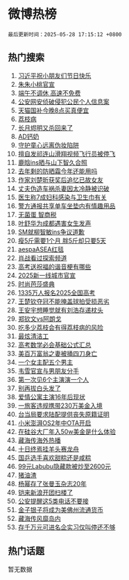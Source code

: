 # 微博热榜

`最后更新时间：2025-05-28 17:15:12 +0800`

## 热门搜索

1. [习近平祝小朋友们节日快乐](https://m.weibo.cn/search?containerid=100103type%3D1%26t%3D10%26q%3D%23%E4%B9%A0%E8%BF%91%E5%B9%B3%E7%A5%9D%E5%B0%8F%E6%9C%8B%E5%8F%8B%E4%BB%AC%E8%8A%82%E6%97%A5%E5%BF%AB%E4%B9%90%23&stream_entry_id=51&isnewpage=1&extparam=seat%3D1%26q%3D%2523%25E4%25B9%25A0%25E8%25BF%2591%25E5%25B9%25B3%25E7%25A5%259D%25E5%25B0%258F%25E6%259C%258B%25E5%258F%258B%25E4%25BB%25AC%25E8%258A%2582%25E6%2597%25A5%25E5%25BF%25AB%25E4%25B9%2590%2523%26c_type%3D51%26pos%3D0%26stream_entry_id%3D51%26cate%3D10103%26dgr%3D0%26filter_type%3Drealtimehot%26display_time%3D1748423711%26pre_seqid%3D1748423711292033198873)
1. [朱朱小桃官宣](https://m.weibo.cn/search?containerid=100103type%3D1%26t%3D10%26q%3D%23%E6%9C%B1%E6%9C%B1%E5%B0%8F%E6%A1%83%E5%AE%98%E5%AE%A3%23&stream_entry_id=31&isnewpage=1&extparam=seat%3D1%26pos%3D0%26stream_entry_id%3D31%26flag%3D1%26realpos%3D1%26filter_type%3Drealtimehot%26q%3D%2523%25E6%259C%25B1%25E6%259C%25B1%25E5%25B0%258F%25E6%25A1%2583%25E5%25AE%2598%25E5%25AE%25A3%2523%26c_type%3D31%26dgr%3D0%26cate%3D5001%26lcate%3D5001%26band_rank%3D1%26display_time%3D1748423711%26pre_seqid%3D1748423711292033198873)
1. [端午不调休 高速不免费](https://m.weibo.cn/search?containerid=100103type%3D1%26t%3D10%26q%3D%E7%AB%AF%E5%8D%88%E4%B8%8D%E8%B0%83%E4%BC%91+%E9%AB%98%E9%80%9F%E4%B8%8D%E5%85%8D%E8%B4%B9&stream_entry_id=31&isnewpage=1&extparam=seat%3D1%26pos%3D1%26stream_entry_id%3D31%26flag%3D2%26realpos%3D2%26filter_type%3Drealtimehot%26q%3D%25E7%25AB%25AF%25E5%258D%2588%25E4%25B8%258D%25E8%25B0%2583%25E4%25BC%2591%2520%25E9%25AB%2598%25E9%2580%259F%25E4%25B8%258D%25E5%2585%258D%25E8%25B4%25B9%26c_type%3D31%26dgr%3D0%26cate%3D5001%26lcate%3D5001%26band_rank%3D2%26display_time%3D1748423711%26pre_seqid%3D1748423711292033198873)
1. [公安网安侦破侵犯公民个人信息案](https://m.weibo.cn/search?containerid=100103type%3D1%26t%3D10%26q%3D%23%E5%85%AC%E5%AE%89%E7%BD%91%E5%AE%89%E4%BE%A6%E7%A0%B4%E4%BE%B5%E7%8A%AF%E5%85%AC%E6%B0%91%E4%B8%AA%E4%BA%BA%E4%BF%A1%E6%81%AF%E6%A1%88%23&stream_entry_id=31&isnewpage=1&extparam=seat%3D1%26pos%3D2%26stream_entry_id%3D31%26flag%3D0%26realpos%3D3%26filter_type%3Drealtimehot%26q%3D%2523%25E5%2585%25AC%25E5%25AE%2589%25E7%25BD%2591%25E5%25AE%2589%25E4%25BE%25A6%25E7%25A0%25B4%25E4%25BE%25B5%25E7%258A%25AF%25E5%2585%25AC%25E6%25B0%2591%25E4%25B8%25AA%25E4%25BA%25BA%25E4%25BF%25A1%25E6%2581%25AF%25E6%25A1%2588%2523%26c_type%3D31%26dgr%3D0%26cate%3D5001%26lcate%3D5001%26band_rank%3D3%26display_time%3D1748423711%26pre_seqid%3D1748423711292033198873)
1. [天猫国补今晚8点买真便宜](https://m.weibo.cn/search?containerid=100103type%3D1%26t%3D10%26q%3D%23%E5%A4%A9%E7%8C%AB%E5%9B%BD%E8%A1%A5%E4%BB%8A%E6%99%9A8%E7%82%B9%E4%B9%B0%E7%9C%9F%E4%BE%BF%E5%AE%9C%23&stream_entry_id=31&isnewpage=1&extparam=seat%3D1%26pos%3D3%26stream_entry_id%3D31%26topic_ad%3D1%26adid%3D287848%26filter_type%3Drealtimehot%26q%3D%2523%25E5%25A4%25A9%25E7%258C%25AB%25E5%259B%25BD%25E8%25A1%25A5%25E4%25BB%258A%25E6%2599%259A8%25E7%2582%25B9%25E4%25B9%25B0%25E7%259C%259F%25E4%25BE%25BF%25E5%25AE%259C%2523%26c_type%3D31%26dgr%3D0%26is_ad_pos%3D1%26band_rank%3D4%26cate%3D5001%26lcate%3D5001%26display_time%3D1748423711%26pre_seqid%3D1748423711292033198873)
1. [荔枝病](https://m.weibo.cn/search?containerid=100103type%3D1%26t%3D10%26q%3D%E8%8D%94%E6%9E%9D%E7%97%85&stream_entry_id=31&isnewpage=1&extparam=seat%3D1%26pos%3D4%26stream_entry_id%3D31%26flag%3D2%26realpos%3D4%26filter_type%3Drealtimehot%26q%3D%25E8%258D%2594%25E6%259E%259D%25E7%2597%2585%26c_type%3D31%26dgr%3D0%26cate%3D5001%26lcate%3D5001%26band_rank%3D4%26display_time%3D1748423711%26pre_seqid%3D1748423711292033198873)
1. [长月烬明又杀回来了](https://m.weibo.cn/search?containerid=100103type%3D1%26t%3D10%26q%3D%E9%95%BF%E6%9C%88%E7%83%AC%E6%98%8E%E5%8F%88%E6%9D%80%E5%9B%9E%E6%9D%A5%E4%BA%86&stream_entry_id=31&isnewpage=1&extparam=seat%3D1%26pos%3D5%26stream_entry_id%3D31%26flag%3D2%26realpos%3D5%26filter_type%3Drealtimehot%26q%3D%25E9%2595%25BF%25E6%259C%2588%25E7%2583%25AC%25E6%2598%258E%25E5%258F%2588%25E6%259D%2580%25E5%259B%259E%25E6%259D%25A5%25E4%25BA%2586%26c_type%3D31%26dgr%3D0%26cate%3D5001%26lcate%3D5001%26band_rank%3D5%26display_time%3D1748423711%26pre_seqid%3D1748423711292033198873)
1. [AD钙奶](https://m.weibo.cn/search?containerid=100103type%3D1%26t%3D10%26q%3DAD%E9%92%99%E5%A5%B6&stream_entry_id=31&isnewpage=1&extparam=seat%3D1%26pos%3D6%26stream_entry_id%3D31%26flag%3D0%26realpos%3D6%26filter_type%3Drealtimehot%26q%3DAD%25E9%2592%2599%25E5%25A5%25B6%26c_type%3D31%26dgr%3D0%26cate%3D5001%26lcate%3D5001%26band_rank%3D6%26display_time%3D1748423711%26pre_seqid%3D1748423711292033198873)
1. [守护童心远离伪妆陷阱](https://m.weibo.cn/search?containerid=100103type%3D1%26t%3D10%26q%3D%23%E5%AE%88%E6%8A%A4%E7%AB%A5%E5%BF%83%E8%BF%9C%E7%A6%BB%E4%BC%AA%E5%A6%86%E9%99%B7%E9%98%B1%23&stream_entry_id=31&isnewpage=1&extparam=seat%3D1%26pos%3D7%26stream_entry_id%3D31%26lcate%3D5001%26adid%3D288003%26filter_type%3Drealtimehot%26q%3D%2523%25E5%25AE%2588%25E6%258A%25A4%25E7%25AB%25A5%25E5%25BF%2583%25E8%25BF%259C%25E7%25A6%25BB%25E4%25BC%25AA%25E5%25A6%2586%25E9%2599%25B7%25E9%2598%25B1%2523%26c_type%3D31%26dgr%3D0%26is_ad_pos%3D1%26band_rank%3D7%26cate%3D5001%26display_time%3D1748423711%26pre_seqid%3D1748423711292033198873)
1. [擅自发祁连山滑翔视频飞行员被停飞](https://m.weibo.cn/search?containerid=100103type%3D1%26t%3D10%26q%3D%23%E6%93%85%E8%87%AA%E5%8F%91%E7%A5%81%E8%BF%9E%E5%B1%B1%E6%BB%91%E7%BF%94%E8%A7%86%E9%A2%91%E9%A3%9E%E8%A1%8C%E5%91%98%E8%A2%AB%E5%81%9C%E9%A3%9E%23&stream_entry_id=31&isnewpage=1&extparam=seat%3D1%26pos%3D8%26stream_entry_id%3D31%26flag%3D1%26realpos%3D7%26filter_type%3Drealtimehot%26q%3D%2523%25E6%2593%2585%25E8%2587%25AA%25E5%258F%2591%25E7%25A5%2581%25E8%25BF%259E%25E5%25B1%25B1%25E6%25BB%2591%25E7%25BF%2594%25E8%25A7%2586%25E9%25A2%2591%25E9%25A3%259E%25E8%25A1%258C%25E5%2591%2598%25E8%25A2%25AB%25E5%2581%259C%25E9%25A3%259E%2523%26c_type%3D31%26dgr%3D0%26cate%3D5001%26lcate%3D5001%26band_rank%3D7%26display_time%3D1748423711%26pre_seqid%3D1748423711292033198873)
1. [鹿晗ins晒与山下智久合照](https://m.weibo.cn/search?containerid=100103type%3D1%26t%3D10%26q%3D%23%E9%B9%BF%E6%99%97ins%E6%99%92%E4%B8%8E%E5%B1%B1%E4%B8%8B%E6%99%BA%E4%B9%85%E5%90%88%E7%85%A7%23&stream_entry_id=31&isnewpage=1&extparam=seat%3D1%26pos%3D9%26stream_entry_id%3D31%26flag%3D2%26realpos%3D8%26filter_type%3Drealtimehot%26q%3D%2523%25E9%25B9%25BF%25E6%2599%2597ins%25E6%2599%2592%25E4%25B8%258E%25E5%25B1%25B1%25E4%25B8%258B%25E6%2599%25BA%25E4%25B9%2585%25E5%2590%2588%25E7%2585%25A7%2523%26c_type%3D31%26dgr%3D0%26cate%3D5001%26lcate%3D5001%26band_rank%3D8%26display_time%3D1748423711%26pre_seqid%3D1748423711292033198873)
1. [去年剩的防晒霜今年还能用吗](https://m.weibo.cn/search?containerid=100103type%3D1%26t%3D10%26q%3D%23%E5%8E%BB%E5%B9%B4%E5%89%A9%E7%9A%84%E9%98%B2%E6%99%92%E9%9C%9C%E4%BB%8A%E5%B9%B4%E8%BF%98%E8%83%BD%E7%94%A8%E5%90%97%23&stream_entry_id=31&isnewpage=1&extparam=seat%3D1%26pos%3D10%26stream_entry_id%3D31%26flag%3D0%26realpos%3D9%26filter_type%3Drealtimehot%26q%3D%2523%25E5%258E%25BB%25E5%25B9%25B4%25E5%2589%25A9%25E7%259A%2584%25E9%2598%25B2%25E6%2599%2592%25E9%259C%259C%25E4%25BB%258A%25E5%25B9%25B4%25E8%25BF%2598%25E8%2583%25BD%25E7%2594%25A8%25E5%2590%2597%2523%26c_type%3D31%26dgr%3D0%26cate%3D5001%26lcate%3D5001%26band_rank%3D9%26display_time%3D1748423711%26pre_seqid%3D1748423711292033198873)
1. [作家刘楚昕获奖后追忆已故女友](https://m.weibo.cn/search?containerid=100103type%3D1%26t%3D10%26q%3D%23%E4%BD%9C%E5%AE%B6%E5%88%98%E6%A5%9A%E6%98%95%E8%8E%B7%E5%A5%96%E5%90%8E%E8%BF%BD%E5%BF%86%E5%B7%B2%E6%95%85%E5%A5%B3%E5%8F%8B%23&stream_entry_id=31&isnewpage=1&extparam=seat%3D1%26pos%3D11%26stream_entry_id%3D31%26flag%3D1%26realpos%3D10%26filter_type%3Drealtimehot%26q%3D%2523%25E4%25BD%259C%25E5%25AE%25B6%25E5%2588%2598%25E6%25A5%259A%25E6%2598%2595%25E8%258E%25B7%25E5%25A5%2596%25E5%2590%258E%25E8%25BF%25BD%25E5%25BF%2586%25E5%25B7%25B2%25E6%2595%2585%25E5%25A5%25B3%25E5%258F%258B%2523%26c_type%3D31%26dgr%3D0%26cate%3D5001%26lcate%3D5001%26band_rank%3D10%26display_time%3D1748423711%26pre_seqid%3D1748423711292033198873)
1. [丈夫伪造车祸杀妻因太冷静被识破](https://m.weibo.cn/search?containerid=100103type%3D1%26t%3D10%26q%3D%23%E4%B8%88%E5%A4%AB%E4%BC%AA%E9%80%A0%E8%BD%A6%E7%A5%B8%E6%9D%80%E5%A6%BB%E5%9B%A0%E5%A4%AA%E5%86%B7%E9%9D%99%E8%A2%AB%E8%AF%86%E7%A0%B4%23&stream_entry_id=31&isnewpage=1&extparam=seat%3D1%26pos%3D12%26stream_entry_id%3D31%26flag%3D1%26realpos%3D11%26filter_type%3Drealtimehot%26q%3D%2523%25E4%25B8%2588%25E5%25A4%25AB%25E4%25BC%25AA%25E9%2580%25A0%25E8%25BD%25A6%25E7%25A5%25B8%25E6%259D%2580%25E5%25A6%25BB%25E5%259B%25A0%25E5%25A4%25AA%25E5%2586%25B7%25E9%259D%2599%25E8%25A2%25AB%25E8%25AF%2586%25E7%25A0%25B4%2523%26c_type%3D31%26dgr%3D0%26cate%3D5001%26lcate%3D5001%26band_rank%3D11%26display_time%3D1748423711%26pre_seqid%3D1748423711292033198873)
1. [医生称7成妇科感染与卫生巾有关](https://m.weibo.cn/search?containerid=100103type%3D1%26t%3D10%26q%3D%23%E5%8C%BB%E7%94%9F%E7%A7%B07%E6%88%90%E5%A6%87%E7%A7%91%E6%84%9F%E6%9F%93%E4%B8%8E%E5%8D%AB%E7%94%9F%E5%B7%BE%E6%9C%89%E5%85%B3%23&stream_entry_id=31&isnewpage=1&extparam=seat%3D1%26pos%3D13%26stream_entry_id%3D31%26flag%3D2%26realpos%3D12%26filter_type%3Drealtimehot%26q%3D%2523%25E5%258C%25BB%25E7%2594%259F%25E7%25A7%25B07%25E6%2588%2590%25E5%25A6%2587%25E7%25A7%2591%25E6%2584%259F%25E6%259F%2593%25E4%25B8%258E%25E5%258D%25AB%25E7%2594%259F%25E5%25B7%25BE%25E6%259C%2589%25E5%2585%25B3%2523%26c_type%3D31%26dgr%3D0%26cate%3D5001%26lcate%3D5001%26band_rank%3D12%26display_time%3D1748423711%26pre_seqid%3D1748423711292033198873)
1. [警方通报共享单车坐垫内有情趣用品](https://m.weibo.cn/search?containerid=100103type%3D1%26t%3D10%26q%3D%23%E8%AD%A6%E6%96%B9%E9%80%9A%E6%8A%A5%E5%85%B1%E4%BA%AB%E5%8D%95%E8%BD%A6%E5%9D%90%E5%9E%AB%E5%86%85%E6%9C%89%E6%83%85%E8%B6%A3%E7%94%A8%E5%93%81%23&stream_entry_id=31&isnewpage=1&extparam=seat%3D1%26pos%3D14%26stream_entry_id%3D31%26flag%3D0%26realpos%3D13%26filter_type%3Drealtimehot%26q%3D%2523%25E8%25AD%25A6%25E6%2596%25B9%25E9%2580%259A%25E6%258A%25A5%25E5%2585%25B1%25E4%25BA%25AB%25E5%258D%2595%25E8%25BD%25A6%25E5%259D%2590%25E5%259E%25AB%25E5%2586%2585%25E6%259C%2589%25E6%2583%2585%25E8%25B6%25A3%25E7%2594%25A8%25E5%2593%2581%2523%26c_type%3D31%26dgr%3D0%26cate%3D5001%26lcate%3D5001%26band_rank%3D13%26display_time%3D1748423711%26pre_seqid%3D1748423711292033198873)
1. [无菌蛋 智商税](https://m.weibo.cn/search?containerid=100103type%3D1%26t%3D10%26q%3D%E6%97%A0%E8%8F%8C%E8%9B%8B+%E6%99%BA%E5%95%86%E7%A8%8E&stream_entry_id=31&isnewpage=1&extparam=seat%3D1%26pos%3D15%26stream_entry_id%3D31%26flag%3D0%26realpos%3D14%26filter_type%3Drealtimehot%26q%3D%25E6%2597%25A0%25E8%258F%258C%25E8%259B%258B%2520%25E6%2599%25BA%25E5%2595%2586%25E7%25A8%258E%26c_type%3D31%26dgr%3D0%26cate%3D5001%26lcate%3D5001%26band_rank%3D14%26display_time%3D1748423711%26pre_seqid%3D1748423711292033198873)
1. [叶舒华为成都遇害女生发声](https://m.weibo.cn/search?containerid=100103type%3D1%26t%3D10%26q%3D%23%E5%8F%B6%E8%88%92%E5%8D%8E%E4%B8%BA%E6%88%90%E9%83%BD%E9%81%87%E5%AE%B3%E5%A5%B3%E7%94%9F%E5%8F%91%E5%A3%B0%23&stream_entry_id=31&isnewpage=1&extparam=seat%3D1%26pos%3D16%26stream_entry_id%3D31%26flag%3D1%26realpos%3D15%26filter_type%3Drealtimehot%26q%3D%2523%25E5%258F%25B6%25E8%2588%2592%25E5%258D%258E%25E4%25B8%25BA%25E6%2588%2590%25E9%2583%25BD%25E9%2581%2587%25E5%25AE%25B3%25E5%25A5%25B3%25E7%2594%259F%25E5%258F%2591%25E5%25A3%25B0%2523%26c_type%3D31%26dgr%3D0%26cate%3D5001%26lcate%3D5001%26band_rank%3D15%26display_time%3D1748423711%26pre_seqid%3D1748423711292033198873)
1. [SM就柳智敏ins争议道歉](https://m.weibo.cn/search?containerid=100103type%3D1%26t%3D10%26q%3D%23SM%E5%B0%B1%E6%9F%B3%E6%99%BA%E6%95%8Fins%E4%BA%89%E8%AE%AE%E9%81%93%E6%AD%89%23&stream_entry_id=31&isnewpage=1&extparam=seat%3D1%26pos%3D17%26stream_entry_id%3D31%26flag%3D0%26realpos%3D16%26filter_type%3Drealtimehot%26q%3D%2523SM%25E5%25B0%25B1%25E6%259F%25B3%25E6%2599%25BA%25E6%2595%258Fins%25E4%25BA%2589%25E8%25AE%25AE%25E9%2581%2593%25E6%25AD%2589%2523%26c_type%3D31%26dgr%3D0%26cate%3D5001%26lcate%3D5001%26band_rank%3D16%26display_time%3D1748423711%26pre_seqid%3D1748423711292033198873)
1. [瘦5斤需要1个月 胖5斤却只要5天](https://m.weibo.cn/search?containerid=100103type%3D1%26t%3D10%26q%3D%E7%98%A65%E6%96%A4%E9%9C%80%E8%A6%811%E4%B8%AA%E6%9C%88+%E8%83%965%E6%96%A4%E5%8D%B4%E5%8F%AA%E8%A6%815%E5%A4%A9&stream_entry_id=31&isnewpage=1&extparam=seat%3D1%26pos%3D18%26stream_entry_id%3D31%26flag%3D0%26realpos%3D17%26filter_type%3Drealtimehot%26q%3D%25E7%2598%25A65%25E6%2596%25A4%25E9%259C%2580%25E8%25A6%25811%25E4%25B8%25AA%25E6%259C%2588%2520%25E8%2583%25965%25E6%2596%25A4%25E5%258D%25B4%25E5%258F%25AA%25E8%25A6%25815%25E5%25A4%25A9%26c_type%3D31%26dgr%3D0%26cate%3D5001%26lcate%3D5001%26band_rank%3D17%26display_time%3D1748423711%26pre_seqid%3D1748423711292033198873)
1. [aespaASEA红毯](https://m.weibo.cn/search?containerid=100103type%3D1%26t%3D10%26q%3D%23aespaASEA%E7%BA%A2%E6%AF%AF%23&stream_entry_id=31&isnewpage=1&extparam=seat%3D1%26pos%3D19%26stream_entry_id%3D31%26flag%3D1%26realpos%3D18%26filter_type%3Drealtimehot%26q%3D%2523aespaASEA%25E7%25BA%25A2%25E6%25AF%25AF%2523%26c_type%3D31%26dgr%3D0%26cate%3D5001%26lcate%3D5001%26band_rank%3D18%26display_time%3D1748423711%26pre_seqid%3D1748423711292033198873)
1. [肖战看过探索频道](https://m.weibo.cn/search?containerid=100103type%3D1%26t%3D10%26q%3D%23%E8%82%96%E6%88%98%E7%9C%8B%E8%BF%87%E6%8E%A2%E7%B4%A2%E9%A2%91%E9%81%93%23&stream_entry_id=31&isnewpage=1&extparam=seat%3D1%26pos%3D20%26stream_entry_id%3D31%26flag%3D1%26realpos%3D19%26filter_type%3Drealtimehot%26q%3D%2523%25E8%2582%2596%25E6%2588%2598%25E7%259C%258B%25E8%25BF%2587%25E6%258E%25A2%25E7%25B4%25A2%25E9%25A2%2591%25E9%2581%2593%2523%26c_type%3D31%26dgr%3D0%26cate%3D5001%26lcate%3D5001%26band_rank%3D19%26display_time%3D1748423711%26pre_seqid%3D1748423711292033198873)
1. [高考送祝福的谐音梗有哪些](https://m.weibo.cn/search?containerid=100103type%3D1%26t%3D10%26q%3D%23%E9%AB%98%E8%80%83%E9%80%81%E7%A5%9D%E7%A6%8F%E7%9A%84%E8%B0%90%E9%9F%B3%E6%A2%97%E6%9C%89%E5%93%AA%E4%BA%9B%23&stream_entry_id=31&isnewpage=1&extparam=seat%3D1%26pos%3D21%26stream_entry_id%3D31%26flag%3D1%26realpos%3D20%26filter_type%3Drealtimehot%26q%3D%2523%25E9%25AB%2598%25E8%2580%2583%25E9%2580%2581%25E7%25A5%259D%25E7%25A6%258F%25E7%259A%2584%25E8%25B0%2590%25E9%259F%25B3%25E6%25A2%2597%25E6%259C%2589%25E5%2593%25AA%25E4%25BA%259B%2523%26c_type%3D31%26dgr%3D0%26cate%3D5001%26is_ai_ask%3D1%26band_rank%3D20%26lcate%3D5001%26display_time%3D1748423711%26pre_seqid%3D1748423711292033198873)
1. [2025新一线城市官宣](https://m.weibo.cn/search?containerid=100103type%3D1%26t%3D10%26q%3D%232025%E6%96%B0%E4%B8%80%E7%BA%BF%E5%9F%8E%E5%B8%82%E5%AE%98%E5%AE%A3%23&stream_entry_id=31&isnewpage=1&extparam=seat%3D1%26pos%3D22%26stream_entry_id%3D31%26flag%3D0%26realpos%3D21%26filter_type%3Drealtimehot%26q%3D%25232025%25E6%2596%25B0%25E4%25B8%2580%25E7%25BA%25BF%25E5%259F%258E%25E5%25B8%2582%25E5%25AE%2598%25E5%25AE%25A3%2523%26c_type%3D31%26dgr%3D0%26cate%3D5001%26lcate%3D5001%26band_rank%3D21%26display_time%3D1748423711%26pre_seqid%3D1748423711292033198873)
1. [时尚芭莎盛典](https://m.weibo.cn/search?containerid=100103type%3D1%26t%3D10%26q%3D%E6%97%B6%E5%B0%9A%E8%8A%AD%E8%8E%8E%E7%9B%9B%E5%85%B8&stream_entry_id=31&isnewpage=1&extparam=seat%3D1%26pos%3D23%26stream_entry_id%3D31%26flag%3D0%26realpos%3D22%26filter_type%3Drealtimehot%26q%3D%25E6%2597%25B6%25E5%25B0%259A%25E8%258A%25AD%25E8%258E%258E%25E7%259B%259B%25E5%2585%25B8%26c_type%3D31%26dgr%3D0%26cate%3D5001%26lcate%3D5001%26band_rank%3D22%26display_time%3D1748423711%26pre_seqid%3D1748423711292033198873)
1. [1335万人报名2025全国高考](https://m.weibo.cn/search?containerid=100103type%3D1%26t%3D10%26q%3D%231335%E4%B8%87%E4%BA%BA%E6%8A%A5%E5%90%8D2025%E5%85%A8%E5%9B%BD%E9%AB%98%E8%80%83%23&stream_entry_id=31&isnewpage=1&extparam=seat%3D1%26pos%3D24%26stream_entry_id%3D31%26flag%3D0%26realpos%3D23%26filter_type%3Drealtimehot%26q%3D%25231335%25E4%25B8%2587%25E4%25BA%25BA%25E6%258A%25A5%25E5%2590%258D2025%25E5%2585%25A8%25E5%259B%25BD%25E9%25AB%2598%25E8%2580%2583%2523%26c_type%3D31%26dgr%3D0%26cate%3D5001%26lcate%3D5001%26band_rank%3D23%26display_time%3D1748423711%26pre_seqid%3D1748423711292033198873)
1. [王楚钦夺冠不能掩盖球拍受损恶劣](https://m.weibo.cn/search?containerid=100103type%3D1%26t%3D10%26q%3D%23%E7%8E%8B%E6%A5%9A%E9%92%A6%E5%A4%BA%E5%86%A0%E4%B8%8D%E8%83%BD%E6%8E%A9%E7%9B%96%E7%90%83%E6%8B%8D%E5%8F%97%E6%8D%9F%E6%81%B6%E5%8A%A3%23&stream_entry_id=31&isnewpage=1&extparam=seat%3D1%26pos%3D25%26stream_entry_id%3D31%26flag%3D0%26realpos%3D24%26filter_type%3Drealtimehot%26q%3D%2523%25E7%258E%258B%25E6%25A5%259A%25E9%2592%25A6%25E5%25A4%25BA%25E5%2586%25A0%25E4%25B8%258D%25E8%2583%25BD%25E6%258E%25A9%25E7%259B%2596%25E7%2590%2583%25E6%258B%258D%25E5%258F%2597%25E6%258D%259F%25E6%2581%25B6%25E5%258A%25A3%2523%26c_type%3D31%26dgr%3D0%26cate%3D5001%26lcate%3D5001%26band_rank%3D24%26display_time%3D1748423711%26pre_seqid%3D1748423711292033198873)
1. [王安宇想睡觉就有刘浩存递枕头](https://m.weibo.cn/search?containerid=100103type%3D1%26t%3D10%26q%3D%E7%8E%8B%E5%AE%89%E5%AE%87%E6%83%B3%E7%9D%A1%E8%A7%89%E5%B0%B1%E6%9C%89%E5%88%98%E6%B5%A9%E5%AD%98%E9%80%92%E6%9E%95%E5%A4%B4&stream_entry_id=31&isnewpage=1&extparam=seat%3D1%26pos%3D26%26stream_entry_id%3D31%26flag%3D1%26realpos%3D25%26filter_type%3Drealtimehot%26q%3D%25E7%258E%258B%25E5%25AE%2589%25E5%25AE%2587%25E6%2583%25B3%25E7%259D%25A1%25E8%25A7%2589%25E5%25B0%25B1%25E6%259C%2589%25E5%2588%2598%25E6%25B5%25A9%25E5%25AD%2598%25E9%2580%2592%25E6%259E%2595%25E5%25A4%25B4%26c_type%3D31%26dgr%3D0%26cate%3D5001%26lcate%3D5001%26band_rank%3D25%26display_time%3D1748423711%26pre_seqid%3D1748423711292033198873)
1. [郑钦文vs阿朗戈](https://m.weibo.cn/search?containerid=100103type%3D1%26t%3D10%26q%3D%23%E9%83%91%E9%92%A6%E6%96%87vs%E9%98%BF%E6%9C%97%E6%88%88%23&stream_entry_id=31&isnewpage=1&extparam=seat%3D1%26pos%3D27%26stream_entry_id%3D31%26flag%3D1%26realpos%3D26%26filter_type%3Drealtimehot%26q%3D%2523%25E9%2583%2591%25E9%2592%25A6%25E6%2596%2587vs%25E9%2598%25BF%25E6%259C%2597%25E6%2588%2588%2523%26c_type%3D31%26dgr%3D0%26cate%3D5001%26lcate%3D5001%26band_rank%3D26%26display_time%3D1748423711%26pre_seqid%3D1748423711292033198873)
1. [吃多少荔枝会有得荔枝病的风险](https://m.weibo.cn/search?containerid=100103type%3D1%26t%3D10%26q%3D%E5%90%83%E5%A4%9A%E5%B0%91%E8%8D%94%E6%9E%9D%E4%BC%9A%E6%9C%89%E5%BE%97%E8%8D%94%E6%9E%9D%E7%97%85%E7%9A%84%E9%A3%8E%E9%99%A9&stream_entry_id=31&isnewpage=1&extparam=seat%3D1%26pos%3D28%26stream_entry_id%3D31%26flag%3D1%26realpos%3D27%26filter_type%3Drealtimehot%26q%3D%25E5%2590%2583%25E5%25A4%259A%25E5%25B0%2591%25E8%258D%2594%25E6%259E%259D%25E4%25BC%259A%25E6%259C%2589%25E5%25BE%2597%25E8%258D%2594%25E6%259E%259D%25E7%2597%2585%25E7%259A%2584%25E9%25A3%258E%25E9%2599%25A9%26c_type%3D31%26dgr%3D0%26cate%3D5001%26is_ai_ask%3D1%26band_rank%3D27%26lcate%3D5001%26display_time%3D1748423711%26pre_seqid%3D1748423711292033198873)
1. [最炫清洁工](https://m.weibo.cn/search?containerid=100103type%3D1%26t%3D10%26q%3D%E6%9C%80%E7%82%AB%E6%B8%85%E6%B4%81%E5%B7%A5&stream_entry_id=31&isnewpage=1&extparam=seat%3D1%26pos%3D29%26stream_entry_id%3D31%26flag%3D1%26realpos%3D28%26filter_type%3Drealtimehot%26q%3D%25E6%259C%2580%25E7%2582%25AB%25E6%25B8%2585%25E6%25B4%2581%25E5%25B7%25A5%26c_type%3D31%26dgr%3D0%26cate%3D5001%26lcate%3D5001%26band_rank%3D28%26display_time%3D1748423711%26pre_seqid%3D1748423711292033198873)
1. [高考数学必会基础公式汇总](https://m.weibo.cn/search?containerid=100103type%3D1%26t%3D10%26q%3D%E9%AB%98%E8%80%83%E6%95%B0%E5%AD%A6%E5%BF%85%E4%BC%9A%E5%9F%BA%E7%A1%80%E5%85%AC%E5%BC%8F%E6%B1%87%E6%80%BB&stream_entry_id=31&isnewpage=1&extparam=seat%3D1%26pos%3D30%26stream_entry_id%3D31%26flag%3D1%26realpos%3D29%26filter_type%3Drealtimehot%26q%3D%25E9%25AB%2598%25E8%2580%2583%25E6%2595%25B0%25E5%25AD%25A6%25E5%25BF%2585%25E4%25BC%259A%25E5%259F%25BA%25E7%25A1%2580%25E5%2585%25AC%25E5%25BC%258F%25E6%25B1%2587%25E6%2580%25BB%26c_type%3D31%26dgr%3D0%26cate%3D5001%26lcate%3D5001%26band_rank%3D29%26display_time%3D1748423711%26pre_seqid%3D1748423711292033198873)
1. [美百万富翁之妻被捅四刀身亡](https://m.weibo.cn/search?containerid=100103type%3D1%26t%3D10%26q%3D%E7%BE%8E%E7%99%BE%E4%B8%87%E5%AF%8C%E7%BF%81%E4%B9%8B%E5%A6%BB%E8%A2%AB%E6%8D%85%E5%9B%9B%E5%88%80%E8%BA%AB%E4%BA%A1&stream_entry_id=31&isnewpage=1&extparam=seat%3D1%26pos%3D31%26stream_entry_id%3D31%26flag%3D1%26realpos%3D30%26filter_type%3Drealtimehot%26q%3D%25E7%25BE%258E%25E7%2599%25BE%25E4%25B8%2587%25E5%25AF%258C%25E7%25BF%2581%25E4%25B9%258B%25E5%25A6%25BB%25E8%25A2%25AB%25E6%258D%2585%25E5%259B%259B%25E5%2588%2580%25E8%25BA%25AB%25E4%25BA%25A1%26c_type%3D31%26dgr%3D0%26cate%3D5001%26lcate%3D5001%26band_rank%3D30%26display_time%3D1748423711%26pre_seqid%3D1748423711292033198873)
1. [一个女主配五个男主](https://m.weibo.cn/search?containerid=100103type%3D1%26t%3D10%26q%3D%E4%B8%80%E4%B8%AA%E5%A5%B3%E4%B8%BB%E9%85%8D%E4%BA%94%E4%B8%AA%E7%94%B7%E4%B8%BB&stream_entry_id=31&isnewpage=1&extparam=seat%3D1%26pos%3D32%26stream_entry_id%3D31%26flag%3D1%26realpos%3D31%26filter_type%3Drealtimehot%26q%3D%25E4%25B8%2580%25E4%25B8%25AA%25E5%25A5%25B3%25E4%25B8%25BB%25E9%2585%258D%25E4%25BA%2594%25E4%25B8%25AA%25E7%2594%25B7%25E4%25B8%25BB%26c_type%3D31%26dgr%3D0%26cate%3D5001%26lcate%3D5001%26band_rank%3D31%26display_time%3D1748423711%26pre_seqid%3D1748423711292033198873)
1. [韦雪官宣与男朋友分手](https://m.weibo.cn/search?containerid=100103type%3D1%26t%3D10%26q%3D%23%E9%9F%A6%E9%9B%AA%E5%AE%98%E5%AE%A3%E4%B8%8E%E7%94%B7%E6%9C%8B%E5%8F%8B%E5%88%86%E6%89%8B%23&stream_entry_id=31&isnewpage=1&extparam=seat%3D1%26pos%3D33%26stream_entry_id%3D31%26flag%3D0%26realpos%3D32%26filter_type%3Drealtimehot%26q%3D%2523%25E9%259F%25A6%25E9%259B%25AA%25E5%25AE%2598%25E5%25AE%25A3%25E4%25B8%258E%25E7%2594%25B7%25E6%259C%258B%25E5%258F%258B%25E5%2588%2586%25E6%2589%258B%2523%26c_type%3D31%26dgr%3D0%26cate%3D5001%26lcate%3D5001%26band_rank%3D32%26display_time%3D1748423711%26pre_seqid%3D1748423711292033198873)
1. [第一次见6个主演演一个人](https://m.weibo.cn/search?containerid=100103type%3D1%26t%3D10%26q%3D%E7%AC%AC%E4%B8%80%E6%AC%A1%E8%A7%816%E4%B8%AA%E4%B8%BB%E6%BC%94%E6%BC%94%E4%B8%80%E4%B8%AA%E4%BA%BA&stream_entry_id=31&isnewpage=1&extparam=seat%3D1%26pos%3D34%26stream_entry_id%3D31%26flag%3D0%26realpos%3D33%26filter_type%3Drealtimehot%26q%3D%25E7%25AC%25AC%25E4%25B8%2580%25E6%25AC%25A1%25E8%25A7%25816%25E4%25B8%25AA%25E4%25B8%25BB%25E6%25BC%2594%25E6%25BC%2594%25E4%25B8%2580%25E4%25B8%25AA%25E4%25BA%25BA%26c_type%3D31%26dgr%3D0%26cate%3D5001%26lcate%3D5001%26band_rank%3D33%26display_time%3D1748423711%26pre_seqid%3D1748423711292033198873)
1. [别再拔白头发了](https://m.weibo.cn/search?containerid=100103type%3D1%26t%3D10%26q%3D%23%E5%88%AB%E5%86%8D%E6%8B%94%E7%99%BD%E5%A4%B4%E5%8F%91%E4%BA%86%23&stream_entry_id=31&isnewpage=1&extparam=seat%3D1%26pos%3D35%26stream_entry_id%3D31%26flag%3D0%26realpos%3D34%26filter_type%3Drealtimehot%26q%3D%2523%25E5%2588%25AB%25E5%2586%258D%25E6%258B%2594%25E7%2599%25BD%25E5%25A4%25B4%25E5%258F%2591%25E4%25BA%2586%2523%26c_type%3D31%26dgr%3D0%26cate%3D5001%26lcate%3D5001%26band_rank%3D34%26display_time%3D1748423711%26pre_seqid%3D1748423711292033198873)
1. [爱情公寓主演16年后现状](https://m.weibo.cn/search?containerid=100103type%3D1%26t%3D10%26q%3D%23%E7%88%B1%E6%83%85%E5%85%AC%E5%AF%93%E4%B8%BB%E6%BC%9416%E5%B9%B4%E5%90%8E%E7%8E%B0%E7%8A%B6%23&stream_entry_id=31&isnewpage=1&extparam=seat%3D1%26pos%3D36%26stream_entry_id%3D31%26flag%3D0%26realpos%3D35%26filter_type%3Drealtimehot%26q%3D%2523%25E7%2588%25B1%25E6%2583%2585%25E5%2585%25AC%25E5%25AF%2593%25E4%25B8%25BB%25E6%25BC%259416%25E5%25B9%25B4%25E5%2590%258E%25E7%258E%25B0%25E7%258A%25B6%2523%26c_type%3D31%26dgr%3D0%26cate%3D5001%26lcate%3D5001%26band_rank%3D35%26display_time%3D1748423711%26pre_seqid%3D1748423711292033198873)
1. [一旅客违规携带230万美金入境](https://m.weibo.cn/search?containerid=100103type%3D1%26t%3D10%26q%3D%23%E4%B8%80%E6%97%85%E5%AE%A2%E8%BF%9D%E8%A7%84%E6%90%BA%E5%B8%A6230%E4%B8%87%E7%BE%8E%E9%87%91%E5%85%A5%E5%A2%83%23&stream_entry_id=31&isnewpage=1&extparam=seat%3D1%26pos%3D37%26stream_entry_id%3D31%26flag%3D1%26realpos%3D36%26filter_type%3Drealtimehot%26q%3D%2523%25E4%25B8%2580%25E6%2597%2585%25E5%25AE%25A2%25E8%25BF%259D%25E8%25A7%2584%25E6%2590%25BA%25E5%25B8%25A6230%25E4%25B8%2587%25E7%25BE%258E%25E9%2587%2591%25E5%2585%25A5%25E5%25A2%2583%2523%26c_type%3D31%26dgr%3D0%26cate%3D5001%26lcate%3D5001%26band_rank%3D36%26display_time%3D1748423711%26pre_seqid%3D1748423711292033198873)
1. [台当局要求陆配提供丧失原籍证明](https://m.weibo.cn/search?containerid=100103type%3D1%26t%3D10%26q%3D%23%E5%8F%B0%E5%BD%93%E5%B1%80%E8%A6%81%E6%B1%82%E9%99%86%E9%85%8D%E6%8F%90%E4%BE%9B%E4%B8%A7%E5%A4%B1%E5%8E%9F%E7%B1%8D%E8%AF%81%E6%98%8E%23&stream_entry_id=31&isnewpage=1&extparam=seat%3D1%26pos%3D38%26stream_entry_id%3D31%26flag%3D1%26realpos%3D37%26filter_type%3Drealtimehot%26q%3D%2523%25E5%258F%25B0%25E5%25BD%2593%25E5%25B1%2580%25E8%25A6%2581%25E6%25B1%2582%25E9%2599%2586%25E9%2585%258D%25E6%258F%2590%25E4%25BE%259B%25E4%25B8%25A7%25E5%25A4%25B1%25E5%258E%259F%25E7%25B1%258D%25E8%25AF%2581%25E6%2598%258E%2523%26c_type%3D31%26dgr%3D0%26cate%3D5001%26lcate%3D5001%26band_rank%3D37%26display_time%3D1748423711%26pre_seqid%3D1748423711292033198873)
1. [小米澎湃OS2年中OTA开启](https://m.weibo.cn/search?containerid=100103type%3D1%26t%3D10%26q%3D%23%E5%B0%8F%E7%B1%B3%E6%BE%8E%E6%B9%83OS2%E5%B9%B4%E4%B8%ADOTA%E5%BC%80%E5%90%AF%23&stream_entry_id=31&isnewpage=1&extparam=seat%3D1%26pos%3D39%26stream_entry_id%3D31%26flag%3D1%26realpos%3D38%26filter_type%3Drealtimehot%26q%3D%2523%25E5%25B0%258F%25E7%25B1%25B3%25E6%25BE%258E%25E6%25B9%2583OS2%25E5%25B9%25B4%25E4%25B8%25ADOTA%25E5%25BC%2580%25E5%2590%25AF%2523%26c_type%3D31%26dgr%3D0%26cate%3D5001%26lcate%3D5001%26band_rank%3D38%26display_time%3D1748423711%26pre_seqid%3D1748423711292033198873)
1. [在硅谷大厂年入50w美金是什么体验](https://m.weibo.cn/search?containerid=100103type%3D1%26t%3D10%26q%3D%E5%9C%A8%E7%A1%85%E8%B0%B7%E5%A4%A7%E5%8E%82%E5%B9%B4%E5%85%A550w%E7%BE%8E%E9%87%91%E6%98%AF%E4%BB%80%E4%B9%88%E4%BD%93%E9%AA%8C&stream_entry_id=31&isnewpage=1&extparam=seat%3D1%26pos%3D40%26stream_entry_id%3D31%26flag%3D1%26realpos%3D39%26filter_type%3Drealtimehot%26q%3D%25E5%259C%25A8%25E7%25A1%2585%25E8%25B0%25B7%25E5%25A4%25A7%25E5%258E%2582%25E5%25B9%25B4%25E5%2585%25A550w%25E7%25BE%258E%25E9%2587%2591%25E6%2598%25AF%25E4%25BB%2580%25E4%25B9%2588%25E4%25BD%2593%25E9%25AA%258C%26c_type%3D31%26dgr%3D0%26cate%3D5001%26lcate%3D5001%26band_rank%3D39%26display_time%3D1748423711%26pre_seqid%3D1748423711292033198873)
1. [藏海传海外热播](https://m.weibo.cn/search?containerid=100103type%3D1%26t%3D10%26q%3D%23%E8%97%8F%E6%B5%B7%E4%BC%A0%E6%B5%B7%E5%A4%96%E7%83%AD%E6%92%AD%23&stream_entry_id=31&isnewpage=1&extparam=seat%3D1%26pos%3D41%26stream_entry_id%3D31%26flag%3D1%26realpos%3D40%26filter_type%3Drealtimehot%26q%3D%2523%25E8%2597%258F%25E6%25B5%25B7%25E4%25BC%25A0%25E6%25B5%25B7%25E5%25A4%2596%25E7%2583%25AD%25E6%2592%25AD%2523%26c_type%3D31%26dgr%3D0%26cate%3D5001%26lcate%3D5001%26band_rank%3D40%26display_time%3D1748423711%26pre_seqid%3D1748423711292033198873)
1. [十日终焉挂羊头赛龙舟](https://m.weibo.cn/search?containerid=100103type%3D1%26t%3D10%26q%3D%E5%8D%81%E6%97%A5%E7%BB%88%E7%84%89%E6%8C%82%E7%BE%8A%E5%A4%B4%E8%B5%9B%E9%BE%99%E8%88%9F&stream_entry_id=31&isnewpage=1&extparam=seat%3D1%26pos%3D42%26stream_entry_id%3D31%26flag%3D1%26realpos%3D41%26filter_type%3Drealtimehot%26q%3D%25E5%258D%2581%25E6%2597%25A5%25E7%25BB%2588%25E7%2584%2589%25E6%258C%2582%25E7%25BE%258A%25E5%25A4%25B4%25E8%25B5%259B%25E9%25BE%2599%25E8%2588%259F%26c_type%3D31%26dgr%3D0%26cate%3D5001%26lcate%3D5001%26band_rank%3D41%26display_time%3D1748423711%26pre_seqid%3D1748423711292033198873)
1. [国乒选手喜欢甜粽还是咸粽](https://m.weibo.cn/search?containerid=100103type%3D1%26t%3D10%26q%3D%23%E5%9B%BD%E4%B9%92%E9%80%89%E6%89%8B%E5%96%9C%E6%AC%A2%E7%94%9C%E7%B2%BD%E8%BF%98%E6%98%AF%E5%92%B8%E7%B2%BD%23&stream_entry_id=31&isnewpage=1&extparam=seat%3D1%26pos%3D43%26stream_entry_id%3D31%26flag%3D1%26realpos%3D42%26filter_type%3Drealtimehot%26q%3D%2523%25E5%259B%25BD%25E4%25B9%2592%25E9%2580%2589%25E6%2589%258B%25E5%2596%259C%25E6%25AC%25A2%25E7%2594%259C%25E7%25B2%25BD%25E8%25BF%2598%25E6%2598%25AF%25E5%2592%25B8%25E7%25B2%25BD%2523%26c_type%3D31%26dgr%3D0%26cate%3D5001%26lcate%3D5001%26band_rank%3D42%26display_time%3D1748423711%26pre_seqid%3D1748423711292033198873)
1. [99元Labubu隐藏款被炒至2600元](https://m.weibo.cn/search?containerid=100103type%3D1%26t%3D10%26q%3D%2399%E5%85%83Labubu%E9%9A%90%E8%97%8F%E6%AC%BE%E8%A2%AB%E7%82%92%E8%87%B32600%E5%85%83%23&stream_entry_id=31&isnewpage=1&extparam=seat%3D1%26pos%3D44%26stream_entry_id%3D31%26flag%3D1%26realpos%3D43%26filter_type%3Drealtimehot%26q%3D%252399%25E5%2585%2583Labubu%25E9%259A%2590%25E8%2597%258F%25E6%25AC%25BE%25E8%25A2%25AB%25E7%2582%2592%25E8%2587%25B32600%25E5%2585%2583%2523%26c_type%3D31%26dgr%3D0%26cate%3D5001%26lcate%3D5001%26band_rank%3D43%26display_time%3D1748423711%26pre_seqid%3D1748423711292033198873)
1. [猪油渣](https://m.weibo.cn/search?containerid=100103type%3D1%26t%3D10%26q%3D%E7%8C%AA%E6%B2%B9%E6%B8%A3&stream_entry_id=31&isnewpage=1&extparam=seat%3D1%26pos%3D45%26stream_entry_id%3D31%26flag%3D1%26realpos%3D44%26filter_type%3Drealtimehot%26q%3D%25E7%258C%25AA%25E6%25B2%25B9%25E6%25B8%25A3%26c_type%3D31%26dgr%3D0%26cate%3D5001%26lcate%3D5001%26band_rank%3D44%26display_time%3D1748423711%26pre_seqid%3D1748423711292033198873)
1. [杨幂存了张曼玉杂志20年](https://m.weibo.cn/search?containerid=100103type%3D1%26t%3D10%26q%3D%E6%9D%A8%E5%B9%82%E5%AD%98%E4%BA%86%E5%BC%A0%E6%9B%BC%E7%8E%89%E6%9D%82%E5%BF%9720%E5%B9%B4&stream_entry_id=31&isnewpage=1&extparam=seat%3D1%26pos%3D46%26stream_entry_id%3D31%26flag%3D0%26realpos%3D45%26filter_type%3Drealtimehot%26q%3D%25E6%259D%25A8%25E5%25B9%2582%25E5%25AD%2598%25E4%25BA%2586%25E5%25BC%25A0%25E6%259B%25BC%25E7%258E%2589%25E6%259D%2582%25E5%25BF%259720%25E5%25B9%25B4%26c_type%3D31%26dgr%3D0%26cate%3D5001%26lcate%3D5001%26band_rank%3D45%26display_time%3D1748423711%26pre_seqid%3D1748423711292033198873)
1. [铠来新浪开团扫楼了](https://m.weibo.cn/search?containerid=100103type%3D1%26t%3D10%26q%3D%23%E9%93%A0%E6%9D%A5%E6%96%B0%E6%B5%AA%E5%BC%80%E5%9B%A2%E6%89%AB%E6%A5%BC%E4%BA%86%23&stream_entry_id=31&isnewpage=1&extparam=seat%3D1%26pos%3D47%26stream_entry_id%3D31%26flag%3D1%26realpos%3D46%26filter_type%3Drealtimehot%26q%3D%2523%25E9%2593%25A0%25E6%259D%25A5%25E6%2596%25B0%25E6%25B5%25AA%25E5%25BC%2580%25E5%259B%25A2%25E6%2589%25AB%25E6%25A5%25BC%25E4%25BA%2586%2523%26c_type%3D31%26dgr%3D0%26cate%3D5001%26lcate%3D5001%26band_rank%3D46%26display_time%3D1748423711%26pre_seqid%3D1748423711292033198873)
1. [公安提醒这5类电话不要接](https://m.weibo.cn/search?containerid=100103type%3D1%26t%3D10%26q%3D%23%E5%85%AC%E5%AE%89%E6%8F%90%E9%86%92%E8%BF%995%E7%B1%BB%E7%94%B5%E8%AF%9D%E4%B8%8D%E8%A6%81%E6%8E%A5%23&stream_entry_id=31&isnewpage=1&extparam=seat%3D1%26pos%3D48%26stream_entry_id%3D31%26flag%3D1%26realpos%3D47%26filter_type%3Drealtimehot%26q%3D%2523%25E5%2585%25AC%25E5%25AE%2589%25E6%258F%2590%25E9%2586%2592%25E8%25BF%25995%25E7%25B1%25BB%25E7%2594%25B5%25E8%25AF%259D%25E4%25B8%258D%25E8%25A6%2581%25E6%258E%25A5%2523%26c_type%3D31%26dgr%3D0%26cate%3D5001%26lcate%3D5001%26band_rank%3D47%26display_time%3D1748423711%26pre_seqid%3D1748423711292033198873)
1. [金子银子将成为美佛州流通货币](https://m.weibo.cn/search?containerid=100103type%3D1%26t%3D10%26q%3D%23%E9%87%91%E5%AD%90%E9%93%B6%E5%AD%90%E5%B0%86%E6%88%90%E4%B8%BA%E7%BE%8E%E4%BD%9B%E5%B7%9E%E6%B5%81%E9%80%9A%E8%B4%A7%E5%B8%81%23&stream_entry_id=31&isnewpage=1&extparam=seat%3D1%26pos%3D49%26stream_entry_id%3D31%26flag%3D0%26realpos%3D48%26filter_type%3Drealtimehot%26q%3D%2523%25E9%2587%2591%25E5%25AD%2590%25E9%2593%25B6%25E5%25AD%2590%25E5%25B0%2586%25E6%2588%2590%25E4%25B8%25BA%25E7%25BE%258E%25E4%25BD%259B%25E5%25B7%259E%25E6%25B5%2581%25E9%2580%259A%25E8%25B4%25A7%25E5%25B8%2581%2523%26c_type%3D31%26dgr%3D0%26cate%3D5001%26lcate%3D5001%26band_rank%3D48%26display_time%3D1748423711%26pre_seqid%3D1748423711292033198873)
1. [藏海传风靡岛内](https://m.weibo.cn/search?containerid=100103type%3D1%26t%3D10%26q%3D%23%E8%97%8F%E6%B5%B7%E4%BC%A0%E9%A3%8E%E9%9D%A1%E5%B2%9B%E5%86%85%23&stream_entry_id=31&isnewpage=1&extparam=seat%3D1%26pos%3D50%26stream_entry_id%3D31%26flag%3D1%26realpos%3D49%26filter_type%3Drealtimehot%26q%3D%2523%25E8%2597%258F%25E6%25B5%25B7%25E4%25BC%25A0%25E9%25A3%258E%25E9%259D%25A1%25E5%25B2%259B%25E5%2586%2585%2523%26c_type%3D31%26dgr%3D0%26cate%3D5001%26lcate%3D5001%26band_rank%3D49%26display_time%3D1748423711%26pre_seqid%3D1748423711292033198873)
1. [存千万元可进名企实习仅叫停还不够](https://m.weibo.cn/search?containerid=100103type%3D1%26t%3D10%26q%3D%23%E5%AD%98%E5%8D%83%E4%B8%87%E5%85%83%E5%8F%AF%E8%BF%9B%E5%90%8D%E4%BC%81%E5%AE%9E%E4%B9%A0%E4%BB%85%E5%8F%AB%E5%81%9C%E8%BF%98%E4%B8%8D%E5%A4%9F%23&stream_entry_id=31&isnewpage=1&extparam=seat%3D1%26pos%3D51%26stream_entry_id%3D31%26flag%3D1%26realpos%3D50%26filter_type%3Drealtimehot%26q%3D%2523%25E5%25AD%2598%25E5%258D%2583%25E4%25B8%2587%25E5%2585%2583%25E5%258F%25AF%25E8%25BF%259B%25E5%2590%258D%25E4%25BC%2581%25E5%25AE%259E%25E4%25B9%25A0%25E4%25BB%2585%25E5%258F%25AB%25E5%2581%259C%25E8%25BF%2598%25E4%25B8%258D%25E5%25A4%259F%2523%26c_type%3D31%26dgr%3D0%26cate%3D5001%26lcate%3D5001%26band_rank%3D50%26display_time%3D1748423711%26pre_seqid%3D1748423711292033198873)

## 热门话题

暂无数据
